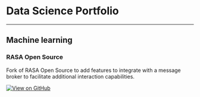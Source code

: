 # Data Science Portfolio
---
## Machine learning

### RASA Open Source

Fork of RASA Open Source to add features to integrate with a message broker to facilitate additional interaction capabilities.

[![View on GitHub](https://img.shields.io/badge/GitHub-View_on_GitHub-blue?logo=GitHub)](https://github.com/mukulbalodi/rasa)
